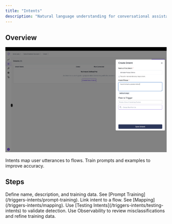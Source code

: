 ```yaml
---
title: "Intents"
description: "Natural language understanding for conversational assistants."
---
```


## Overview

![Create Intent Pn](/images/CreateIntent.png)

Intents map user utterances to flows. Train prompts and examples to improve accuracy.

## Steps

<Steps>
  <Step title="Create intent">
    Define name, description, and training data. See [Prompt Training](/triggers-intents/prompt-training).
  </Step>
  <Step title="Map to flow">
    Link intent to a flow. See [Mapping](/triggers-intents/mapping).
  </Step>
  <Step title="Test">
    Use [Testing Intents](/triggers-intents/testing-intents) to validate detection.
  </Step>
</Steps>

<Tip>
  Use Observability to review misclassifications and refine training data.
</Tip>